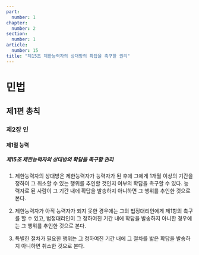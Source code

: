 ```yaml
---
part:
  number: 1
chapter:
  number: 2
section:
  number: 1
article:
  number: 15
title: "제15조 제한능력자의 상대방의 확답을 촉구할 권리"
---
```

# 민법

## 제1편 총칙

### 제2장 인

#### 제1절 능력

##### 제15조 제한능력자의 상대방의 확답을 촉구할 권리

1. 제한능력자의 상대방은 제한능력자가 능력자가 된 후에 그에게 1개월 이상의 기간을 정하여 그 취소할 수 있는 행위를 추인할 것인지 여부의 확답을 촉구할 수 있다. 능력자로 된 사람이 그 기간 내에 확답을 발송하지 아니하면 그 행위를 추인한 것으로 본다.

2. 제한능력자가 아직 능력자가 되지 못한 경우에는 그의 법정대리인에게 제1항의 촉구를 할 수 있고, 법정대리인이 그 정하여진 기간 내에 확답을 발송하지 아니한 경우에는 그 행위를 추인한 것으로 본다.

3. 특별한 절차가 필요한 행위는 그 정하여진 기간 내에 그 절차를 밟은 확답을 발송하지 아니하면 취소한 것으로 본다.
